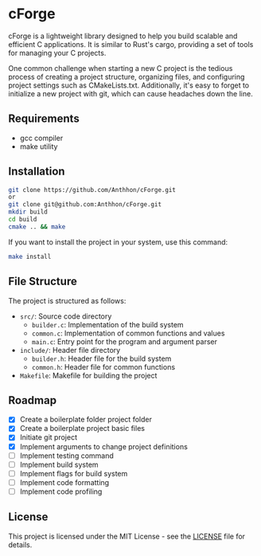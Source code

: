 # cForge
cForge is a lightweight library designed to help you build scalable and efficient C applications. It is similar to Rust's cargo, providing a set of tools for managing your C projects.

One common challenge when starting a new C project is the tedious process of creating a project structure, organizing files, and configuring project settings such as CMakeLists.txt. Additionally, it's easy to forget to initialize a new project with git, which can cause headaches down the line.

## Requirements
- gcc compiler
- make utility

## Installation

```bash
git clone https://github.com/Anthhon/cForge.git
or
git clone git@github.com:Anthhon/cForge.git
mkdir build
cd build
cmake .. && make
```
If you want to install the project in your system, use this command:
```bash
make install
```

## File Structure
The project is structured as follows:

-   `src/`: Source code directory
    -   `builder.c`: Implementation of the build system
    -   `common.c`: Implementation of common functions and values
    -   `main.c`: Entry point for the program and argument parser
-   `include/`: Header file directory
    -   `builder.h`: Header file for the build system
    -   `common.h`: Header file for common functions
-   `Makefile`: Makefile for building the project

## Roadmap
- [X] Create a boilerplate folder project folder
- [X] Create a boilerplate project basic files
- [X] Initiate git project
- [X] Implement arguments to change project definitions
- [ ] Implement testing command
- [ ] Implement build system
- [ ] Implement flags for build system
- [ ] Implement code formatting
- [ ] Implement code profiling

## License
This project is licensed under the MIT License - see the [LICENSE](LICENSE) file for details.
